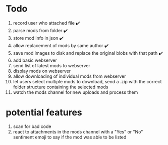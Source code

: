 # Todo

1. record user who attached file ✔️
1. parse mods from folder ✔️
1. store mod info in json ✔️
1. allow replacement of mods by same author ✔️
1. save mod images to disk and replace the original blobs with that path ✔️
1. add basic webserver
1. send list of latest mods to webserver
1. display mods on webserver
1. allow downloading of individual mods from webserver
1. let users select multiple mods to download, send a .zip with the correct folder structure containing the selected mods
1. watch the mods channel for new uploads and process them


# potential features
1. scan for bad code
1. react to attachments in the mods channel with a "Yes" or "No" sentiment emoji to say if the mod was able to be listed